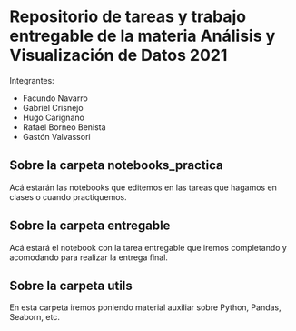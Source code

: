 # Repositorio de tareas y trabajo entregable de la materia Análisis y Visualización de Datos 2021

Integrantes: 
- Facundo Navarro
- Gabriel Crisnejo
- Hugo Carignano
- Rafael Borneo Benista
- Gastón Valvassori

## Sobre la carpeta notebooks_practica

Acá estarán las notebooks que editemos en las tareas que hagamos en clases o cuando practiquemos.

## Sobre la carpeta entregable

Acá estará el notebook con la tarea entregable que iremos completando y acomodando para realizar la entrega final.

## Sobre la carpeta utils

En esta carpeta iremos poniendo material auxiliar sobre Python, Pandas, Seaborn, etc. 


